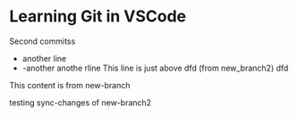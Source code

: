 # Learning Git in VSCode 

Second commitss
* another line
* -another anothe rline
This line is just above dfd (from new_branch2)
dfd

This content is from new-branch

testing sync-changes of new-branch2